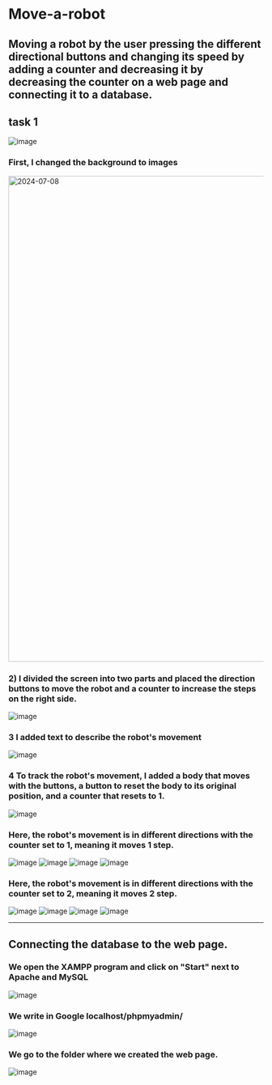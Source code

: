 # Move-a-robot
Moving a robot by the user pressing the different directional buttons and changing its speed by adding a counter and decreasing it by decreasing the counter on a web page and connecting it to a database.
---------------------------------
## task 1
![image](https://github.com/Roaa-YukiRin/Move-a-robot/assets/132842520/cf07a175-4f71-4ade-9776-6352cfc54c2d)

### First, I changed the background to images
<img width="960" alt="2024-07-08" src="https://github.com/Roaa-YukiRin/Move-a-robot/assets/132842520/3058d0f9-1600-4fab-9769-77a823e8b64c">

### 2) I divided the screen into two parts and placed the direction buttons to move the robot and a counter to increase the steps on the right side.
![image](https://github.com/Roaa-YukiRin/Move-a-robot/assets/132842520/ec788c7b-c93a-4d72-9112-ca4f2e615b13)

### 3 I added text to describe the robot's movement
![image](https://github.com/Roaa-YukiRin/Move-a-robot/assets/132842520/2574951f-9157-4344-bcd9-20144a9bdc2a)

### 4 To track the robot's movement, I added a body that moves with the buttons, a button to reset the body to its original position, and a counter that resets to 1.
![image](https://github.com/Roaa-YukiRin/Move-a-robot/assets/132842520/848d6a07-23ba-4678-b498-5b39974f73b6)

### Here, the robot's movement is in different directions with the counter set to 1, meaning it moves 1 step.
![image](https://github.com/Roaa-YukiRin/Move-a-robot/assets/132842520/660d592e-5e5d-4aa3-a0d4-3ca0cf63f924)
![image](https://github.com/Roaa-YukiRin/Move-a-robot/assets/132842520/8b461845-6b44-4091-a15d-4b2f58447fb1)
![image](https://github.com/Roaa-YukiRin/Move-a-robot/assets/132842520/44f41db7-6251-4d98-af23-dde5113b6441)
![image](https://github.com/Roaa-YukiRin/Move-a-robot/assets/132842520/93ecdc86-d3ea-4373-a404-04d1b3da15e4)

### Here, the robot's movement is in different directions with the counter set to 2, meaning it moves 2 step.
![image](https://github.com/Roaa-YukiRin/Move-a-robot/assets/132842520/7edb66ea-3a46-404c-bd13-d4a35d831e8e)
![image](https://github.com/Roaa-YukiRin/Move-a-robot/assets/132842520/de1b68f6-a329-4879-93cb-52aa0058b684)
![image](https://github.com/Roaa-YukiRin/Move-a-robot/assets/132842520/55737c1e-7673-4cd9-b3fd-b818e35a92cb)
![image](https://github.com/Roaa-YukiRin/Move-a-robot/assets/132842520/2d47eafe-3d0d-4b01-9840-e3ad5639c42e)

---------------------------------------------------------------------------------------
## Connecting the database to the web page.
### We open the XAMPP program and click on "Start" next to Apache and MySQL
![image](https://github.com/Roaa-YukiRin/Move-a-robot/assets/132842520/7d393215-3c8f-4586-8599-a483f119dce8)

### We write in Google localhost/phpmyadmin/
![image](https://github.com/Roaa-YukiRin/Move-a-robot/assets/132842520/a8a8bc5b-b0e3-48f4-9234-05b5317fc6b8)

### We go to the folder where we created the web page.
![image](https://github.com/Roaa-YukiRin/Move-a-robot/assets/132842520/7b17a731-524e-4805-94f0-03e584175477)








